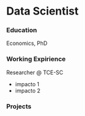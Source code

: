 # Data Scientist

### Education
Economics, PhD

### Working Expirience
Researcher @ TCE-SC
- impacto 1
- impacto 2


### Projects